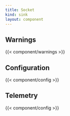 ```yaml
---
title: Socket
kind: sink
layout: component
---
```


## Warnings

{{< component/warnings >}}

## Configuration

{{< component/config >}}

## Telemetry

{{< component/config >}}
